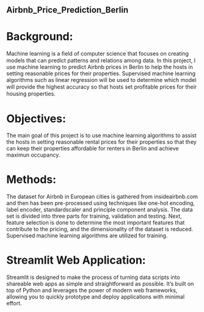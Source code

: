 ## Airbnb_Price_Prediction_Berlin

# Background:
Machine learning is a ﬁeld of computer science that focuses on creating models that can predict patterns and relations among data. In this project, I use machine learning to predict Airbnb prices in Berlin to help the hosts in setting reasonable prices for their properties. Supervised machine learning algorithms such as linear regression  will be used to determine which model will provide the highest accuracy so that hosts set proﬁtable prices for their housing properties.

# Objectives:
The main goal of this project is to use machine learning algorithms to assist the hosts in setting reasonable rental prices for their properties so that they can keep their properties affordable for renters in Berlin and achieve maximun occupancy.

# Methods:
The dataset for Airbnb in European cities is gathered from insideairbnb.com and then has been pre-processed using techniques like one-hot encoding, label encoder, standardscaler and principle component analysis. The data set is divided into three parts for training, validation and testing. Next, feature selection is done to determine the most important features that contribute to the pricing, and the dimensionality of the dataset is reduced. Supervised machine learning algorithms are utilized for training. 

# Streamlit Web Application:
Streamlit is designed to make the process of turning data scripts into shareable web apps as simple and straightforward as possible. It’s built on top of Python and leverages the power of modern web frameworks, allowing you to quickly prototype and deploy applications with minimal effort.
 
